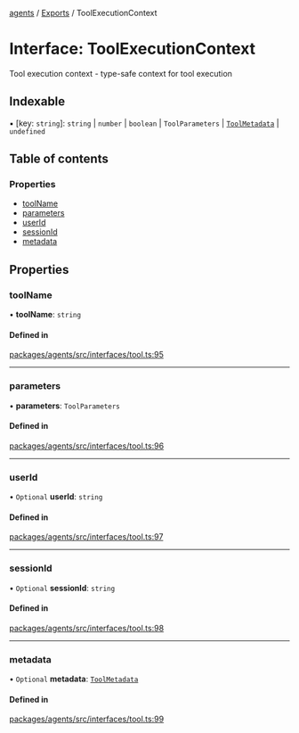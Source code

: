 <!-- 
 ⚠️  AUTO-GENERATED FILE - DO NOT EDIT MANUALLY
 This file is automatically generated by scripts/docs-generator.js
 To make changes, edit the source TypeScript files or update the generator script
-->

[agents](../../) / [Exports](../modules) / ToolExecutionContext

# Interface: ToolExecutionContext

Tool execution context - type-safe context for tool execution

## Indexable

▪ [key: `string`]: `string` \| `number` \| `boolean` \| `ToolParameters` \| [`ToolMetadata`](../modules#toolmetadata) \| `undefined`

## Table of contents

### Properties

- [toolName](ToolExecutionContext#toolname)
- [parameters](ToolExecutionContext#parameters)
- [userId](ToolExecutionContext#userid)
- [sessionId](ToolExecutionContext#sessionid)
- [metadata](ToolExecutionContext#metadata)

## Properties

### toolName

• **toolName**: `string`

#### Defined in

[packages/agents/src/interfaces/tool.ts:95](https://github.com/woojubb/robota/blob/a69b4da7c5c53be6f90be7c6508928a6d39cf60b/packages/agents/src/interfaces/tool.ts#L95)

___

### parameters

• **parameters**: `ToolParameters`

#### Defined in

[packages/agents/src/interfaces/tool.ts:96](https://github.com/woojubb/robota/blob/a69b4da7c5c53be6f90be7c6508928a6d39cf60b/packages/agents/src/interfaces/tool.ts#L96)

___

### userId

• `Optional` **userId**: `string`

#### Defined in

[packages/agents/src/interfaces/tool.ts:97](https://github.com/woojubb/robota/blob/a69b4da7c5c53be6f90be7c6508928a6d39cf60b/packages/agents/src/interfaces/tool.ts#L97)

___

### sessionId

• `Optional` **sessionId**: `string`

#### Defined in

[packages/agents/src/interfaces/tool.ts:98](https://github.com/woojubb/robota/blob/a69b4da7c5c53be6f90be7c6508928a6d39cf60b/packages/agents/src/interfaces/tool.ts#L98)

___

### metadata

• `Optional` **metadata**: [`ToolMetadata`](../modules#toolmetadata)

#### Defined in

[packages/agents/src/interfaces/tool.ts:99](https://github.com/woojubb/robota/blob/a69b4da7c5c53be6f90be7c6508928a6d39cf60b/packages/agents/src/interfaces/tool.ts#L99)
